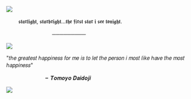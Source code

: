 ![](https://64.media.tumblr.com/ae439e32ecb59623a6cb18c11d970ce3/0bf822ee66b233a0-9f/s640x960/55dc08b0d2c1b2754d0d4654ccd652bc8492cd61.pnj) 



   　   　𝖘𝖙𝖆𝖗𝖑𝖎𝖌𝖍𝖙, 𝖘𝖙𝖆𝖗𝖇𝖗𝖎𝖌𝖍𝖙...𝖙𝖍𝖊 𝖋𝖎𝖗𝖘𝖙 𝖘𝖙𝖆𝖗 𝖎 𝖘𝖊𝖊 𝖙𝖔𝖓𝖎𝖌𝖍𝖙.

   　   　   　  　   　   　   　─────────





![](https://64.media.tumblr.com/8d83513a0d7feb4a7679998c36c9cbaa/e2e7c08d9a2688d8-26/s640x960/fa87dd2ba5079767872001fcf9215f354525b94b.gifv)


"𝑡ℎ𝑒 𝑔𝑟𝑒𝑎𝑡𝑒𝑠𝑡 ℎ𝑎𝑝𝑝𝑖𝑛𝑒𝑠𝑠 𝑓𝑜𝑟 𝑚𝑒 𝑖𝑠 𝑡𝑜 𝑙𝑒𝑡 𝑡ℎ𝑒 𝑝𝑒𝑟𝑠𝑜𝑛 𝑖 𝑚𝑜𝑠𝑡 𝑙𝑖𝑘𝑒 ℎ𝑎𝑣𝑒 𝑡ℎ𝑒 𝑚𝑜𝑠𝑡 ℎ𝑎𝑝𝑝𝑖𝑛𝑒𝑠𝑠"

   　   　   　       　   　   　╸𝑻𝒐𝒎𝒐𝒚𝒐 𝑫𝒂𝒊𝒅𝒐𝒋𝒊

![](https://64.media.tumblr.com/df50ce62f401ed4eaa06041951899d7c/0bf822ee66b233a0-7c/s640x960/22feb2078275c39947e7bf4fb57830b36c2baf37.pnj)
